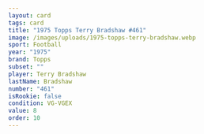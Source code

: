 ```yaml
---
layout: card
tags: card
title: "1975 Topps Terry Bradshaw #461"
image: /images/uploads/1975-topps-terry-bradshaw.webp
sport: Football
year: "1975"
brand: Topps
subset: ""
player: Terry Bradshaw
lastName: Bradshaw
number: "461"
isRookie: false
condition: VG-VGEX
value: 8
order: 10
---
```

